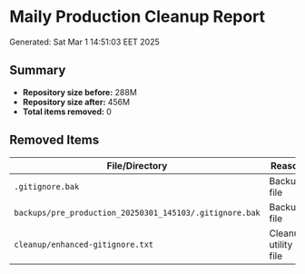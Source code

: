 # Maily Production Cleanup Report
Generated: Sat Mar  1 14:51:03 EET 2025

## Summary

- **Repository size before:** 288M
- **Repository size after:** 456M
- **Total items removed:** 0

## Removed Items

| File/Directory | Reason |
|---------------|--------|
| `.gitignore.bak` | Backup file |
| `backups/pre_production_20250301_145103/.gitignore.bak` | Backup file |
| `cleanup/enhanced-gitignore.txt` | Cleanup utility file |
